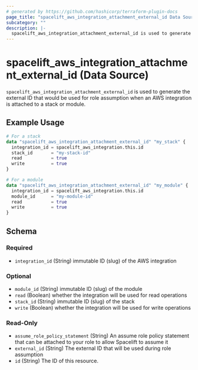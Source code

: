 ```yaml
---
# generated by https://github.com/hashicorp/terraform-plugin-docs
page_title: "spacelift_aws_integration_attachment_external_id Data Source - terraform-provider-spacelift"
subcategory: ""
description: |-
  spacelift_aws_integration_attachment_external_id is used to generate the external ID that would be used for role assumption when an AWS integration is attached to a stack or module.
---
```


# spacelift_aws_integration_attachment_external_id (Data Source)

`spacelift_aws_integration_attachment_external_id` is used to generate the external ID that would be used for role assumption when an AWS integration is attached to a stack or module.

## Example Usage

```terraform
# For a stack
data "spacelift_aws_integration_attachment_external_id" "my_stack" {
  integration_id = spacelift_aws_integration.this.id
  stack_id       = "my-stack-id"
  read           = true
  write          = true
}

# For a module
data "spacelift_aws_integration_attachment_external_id" "my_module" {
  integration_id = spacelift_aws_integration.this.id
  module_id      = "my-module-id"
  read           = true
  write          = true
}
```

<!-- schema generated by tfplugindocs -->
## Schema

### Required

- `integration_id` (String) immutable ID (slug) of the AWS integration

### Optional

- `module_id` (String) immutable ID (slug) of the module
- `read` (Boolean) whether the integration will be used for read operations
- `stack_id` (String) immutable ID (slug) of the stack
- `write` (Boolean) whether the integration will be used for write operations

### Read-Only

- `assume_role_policy_statement` (String) An assume role policy statement that can be attached to your role to allow Spacelift to assume it
- `external_id` (String) The external ID that will be used during role assumption
- `id` (String) The ID of this resource.


